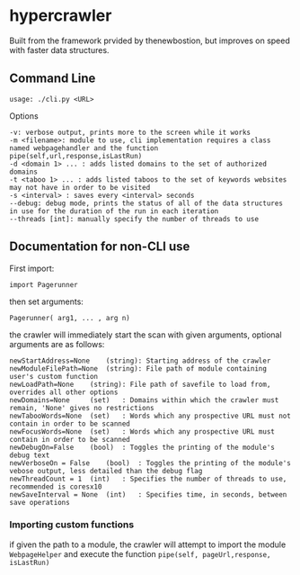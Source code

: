 # hypercrawler

Built from the framework prvided by thenewbostion, but improves on speed with faster data structures.
	
## Command Line
	usage: ./cli.py <URL>

Options

	-v: verbose output, prints more to the screen while it works
	-m <filename>: module to use, cli implementation requires a class named webpagehandler and the function pipe(self,url,response,isLastRun)	
	-d <domain 1> ... : adds listed domains to the set of authorized domains
	-t <taboo 1> ... : adds listed taboos to the set of keywords websites may not have in order to be visited
	-s <interval> : saves every <interval> seconds
	--debug: debug mode, prints the status of all of the data structures in use for the duration of the run in each iteration
	--threads [int]: manually specify the number of threads to use

## Documentation for non-CLI use

First import:

	import Pagerunner

then set arguments:

	Pagerunner( arg1, ... , arg n)

the crawler will immediately start the scan with given arguments, optional arguments are as follows:
	
	newStartAddress=None	(string): Starting address of the crawler
	newModuleFilePath=None	(string): File path of module containing user's custom function
	newLoadPath=None	(string): File path of savefile to load from, overrides all other options 
	newDomains=None		(set) 	: Domains within which the crawler must remain, 'None' gives no restrictions
	newTabooWords=None	(set)	: Words which any prospective URL must not contain in order to be scanned
	newFocusWords=None	(set)	: Words which any prospective URL must contain in order to be scanned
	newDebugOn=False	(bool)	: Toggles the printing of the module's debug text
	newVerboseOn = False	(bool)	: Toggles the printing of the module's vebose output, less detailed than the debug flag
	newThreadCount = 1	(int)	: Specifies the number of threads to use, recommended is coresx10 
	newSaveInterval = None	(int)	: Specifies time, in seconds, between save operations


### Importing custom functions

if given the path to a module, the crawler will attempt to import the module `WebpageHelper` and execute the function `pipe(self, pageUrl,response, isLastRun)`
